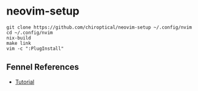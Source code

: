 # neovim-setup

```
git clone https://github.com/chiroptical/neovim-setup ~/.config/nvim
cd ~/.config/nvim
nix-build
make link
vim -c ":PlugInstall"
```

## Fennel References

- [Tutorial](https://fennel-lang.org/tutorial)

